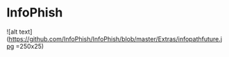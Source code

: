  # InfoPhish

![alt text](https://github.com/InfoPhish/InfoPhish/blob/master/Extras/infopathfuture.jpg =250x25)
